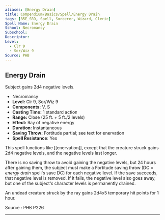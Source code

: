 ```yaml
---
aliases: [Energy Drain]
title: Compendium/Basics/Spell/Energy Drain
tags: [35E_SRD, Spell, Sorcerer, Wizard, Cleric]
Spell Name: Energy Drain
School: Necromancy
Subschool: 
Descriptor: 
Level:
  - Clr 9
  - Sor/Wiz 9
Source: PHB
---
```



## Energy Drain

Subject gains 2d4 negative levels.

*   Necromancy
*   **Level:** Clr 9, Sor/Wiz 9
*   **Components:** V, S
*   **Casting Time:** 1 standard action
*   **Range:** Close (25 ft. + 5 ft./2 levels)
*   **Effect:** Ray of negative energy
*   **Duration:** Instantaneous
*   **Saving Throw:** Fortitude partial; see text for enervation
*   **Spell Resistance:** Yes

This spell functions like [[enervation]], except that the creature struck gains 2d4 negative levels, and the negative levels last longer.

There is no saving throw to avoid gaining the negative levels, but 24 hours after gaining them, the subject must make a Fortitude saving throw (DC = <i>energy drain</i> spell's save DC) for each negative level. If the save succeeds, that negative level is removed. If it fails, the negative level also goes away, but one of the subject's character levels is permanently drained.

An undead creature struck by the ray gains 2d4x5 temporary hit points for 1 hour.

Source : PHB P226

---
